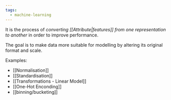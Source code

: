 ```yaml
---
tags:
  - machine-learning
---
```

It is the process of *converting [[Attribute|features]] from one representation to another* in order to improve performance.

The goal is to make data more suitable for modelling by altering its original format and scale.

Examples:
- [[Normalisation]]
- [[Standardisation]]
- [[Transformations - Linear Model]]
- [[One-Hot Enconding]]
- [[binning/bucketing]]
